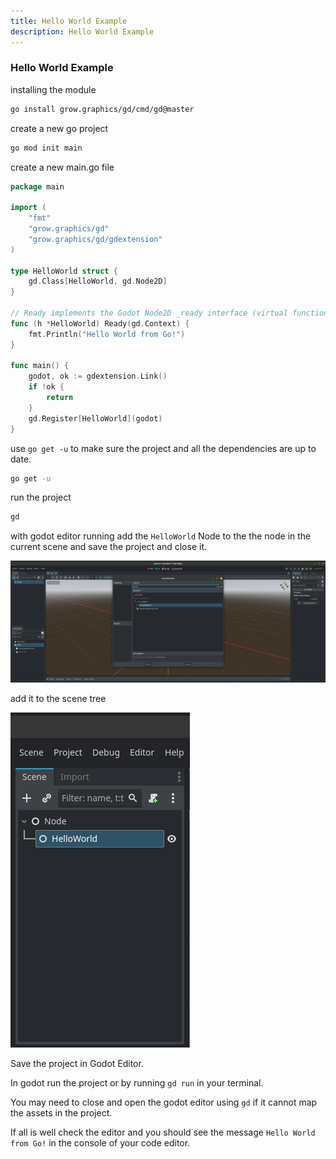 ```yaml
---
title: Hello World Example
description: Hello World Example
---
```


### Hello World Example


installing the module

```sh
go install grow.graphics/gd/cmd/gd@master
```

create a new go project

```sh
go mod init main
```

create a new main.go file

```go
package main

import (
    "fmt"
    "grow.graphics/gd"
    "grow.graphics/gd/gdextension"
)

type HelloWorld struct {
    gd.Class[HelloWorld, gd.Node2D]
}

// Ready implements the Godot Node2D _ready interface (virtual function).
func (h *HelloWorld) Ready(gd.Context) {
    fmt.Println("Hello World from Go!")
}

func main() {
    godot, ok := gdextension.Link()
    if !ok {
        return
    }
    gd.Register[HelloWorld](godot)
}
```

use `go get -u` to make sure the project and all the dependencies are up to date.

```sh
go get -u
```

run the project

```sh 
gd
```

with godot editor running add the `HelloWorld` Node to the the node in the current scene and save the project and close it.

![Find hello world in the create node menu using the scene tree](../../../../assets/tutorials/helloworld/helloworld.png)

add it to the scene tree

![Node tree](../../../../assets/tutorials/helloworld/helloworld2.png)

Save the project in Godot Editor. 

In godot run the project or by running `gd run` in your terminal.

You may need to close and open the godot editor using `gd` if it cannot map the assets in the project.

If all is well check the editor and you should see the message `Hello World from Go!` in the console of your code editor.